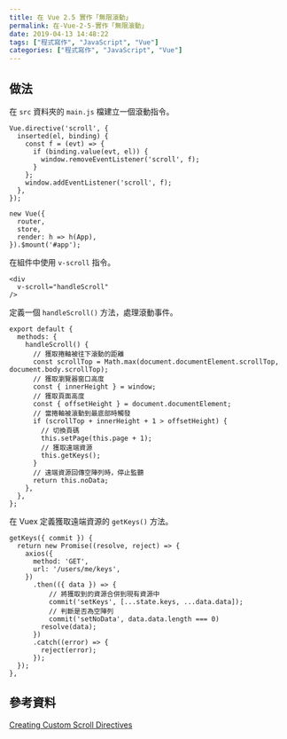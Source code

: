 ```yaml
---
title: 在 Vue 2.5 實作「無限滾動」
permalink: 在-Vue-2-5-實作「無限滾動」
date: 2019-04-13 14:48:22
tags: ["程式寫作", "JavaScript", "Vue"]
categories: ["程式寫作", "JavaScript", "Vue"]
---
```


## 做法

在 `src` 資料夾的 `main.js` 檔建立一個滾動指令。

```JS
Vue.directive('scroll', {
  inserted(el, binding) {
    const f = (evt) => {
      if (binding.value(evt, el)) {
        window.removeEventListener('scroll', f);
      }
    };
    window.addEventListener('scroll', f);
  },
});

new Vue({
  router,
  store,
  render: h => h(App),
}).$mount('#app');
```

在組件中使用 `v-scroll` 指令。

```JS
<div
  v-scroll="handleScroll"
/>
```

定義一個 `handleScroll()` 方法，處理滾動事件。

```JS
export default {
  methods: {
    handleScroll() {
      // 獲取捲軸被往下滾動的距離
      const scrollTop = Math.max(document.documentElement.scrollTop, document.body.scrollTop);
      // 獲取瀏覽器窗口高度
      const { innerHeight } = window;
      // 獲取頁面高度
      const { offsetHeight } = document.documentElement;
      // 當捲軸被滾動到最底部時觸發
      if (scrollTop + innerHeight + 1 > offsetHeight) {
        // 切換頁碼
        this.setPage(this.page + 1);
        // 獲取遠端資源
        this.getKeys();
      }
      // 遠端資源回傳空陣列時，停止監聽
      return this.noData;
    },
  },
};
```

在 Vuex 定義獲取遠端資源的 `getKeys()` 方法。

```JS
getKeys({ commit }) {
  return new Promise((resolve, reject) => {
    axios({
      method: 'GET',
      url: '/users/me/keys',
    })
      .then(({ data }) => {
          // 將獲取到的資源合併到現有資源中
          commit('setKeys', [...state.keys, ...data.data]);
          // 判斷是否為空陣列
          commit('setNoData', data.data.length === 0)
        resolve(data);
      })
      .catch((error) => {
        reject(error);
      });
  });
},
```

## 參考資料

[Creating Custom Scroll Directives](https://vuejs.org/v2/cookbook/creating-custom-scroll-directives.html)
